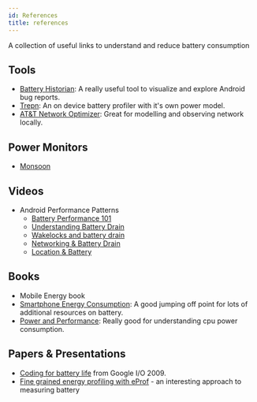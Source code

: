 ```yaml
---
id: References
title: references
---
```


A collection of useful links to understand and reduce battery consumption

## Tools
- [Battery Historian](https://github.com/google/battery-historian): A really useful tool to visualize and explore Android bug reports.
- [Trepn](https://developer.qualcomm.com/software/trepn-power-profiler): An on device battery profiler with it's own power model.
- [AT&T Network Optimizer](https://developer.att.com/video-optimizer/docs): Great for modelling and observing network locally.

## Power Monitors
- [Monsoon](https://www.msoon.com/LabEquipment/PowerMonitor/)

## Videos
- Android Performance Patterns
  - [Battery Performance 101](https://www.youtube.com/watch?v=9i1_PnPpd3g&list=PLWz5rJ2EKKc9CBxr3BVjPTPoDPLdPIFCE&index=66)
  - [Understanding Battery Drain](https://www.youtube.com/watch?v=4D7_N2XEw20&index=67&list=PLWz5rJ2EKKc9CBxr3BVjPTPoDPLdPIFCE)
  - [Wakelocks and battery drain](https://www.youtube.com/watch?v=reMau7d0yeg&index=68&list=PLWz5rJ2EKKc9CBxr3BVjPTPoDPLdPIFCE)
  - [Networking & Battery Drain](https://www.youtube.com/watch?v=fEEulSk1kNY&list=PLWz5rJ2EKKc9CBxr3BVjPTPoDPLdPIFCE&index=38)
  - [Location & Battery](https://www.youtube.com/watch?v=81W61JA6YHw&list=PLWz5rJ2EKKc9CBxr3BVjPTPoDPLdPIFCE&index=34)

## Books
- Mobile Energy book
- [Smartphone Energy Consumption](http://www.cambridge.org/us/academic/subjects/engineering/wireless-communications/smartphone-energy-consumption-modeling-and-optimization?format=HB#iIU4TAEohkpMT8ZO.97): A good jumping off point for lots of additional resources on battery.
- [Power and Performance](https://www.elsevier.com/books/power-and-performance/kukunas/978-0-12-800726-6): Really good for understanding cpu power consumption.

## Papers & Presentations
- [Coding for battery life](https://dl.google.com/io/2009/pres/W_0300_CodingforLife-BatteryLifeThatIs.pdf) from Google I/O 2009.
- [Fine grained energy profiling with eProf](https://dl.acm.org/citation.cfm?id=2168841) - an interesting approach to measuring battery
